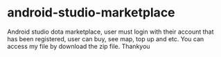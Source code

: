 # android-studio-marketplace
Android studio dota marketplace, user must login with their account that has been registered, user can buy, see map, top up and etc.
You can access my file by download the zip file. Thankyou
